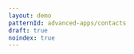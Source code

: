 ```yaml
---
layout: demo
patternId: advanced-apps/contacts
draft: true
noindex: true
---
```


<!--
  Because this pattern has `layout: demo`, all body content here is ignored, and is instead
  autogenerated by reading "body.html" and including all other assets.
-->
